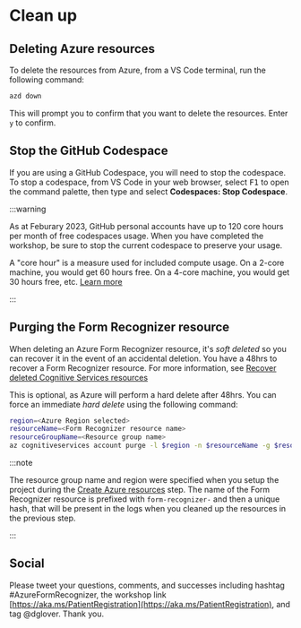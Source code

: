 # Clean up

## Deleting Azure resources

To delete the resources from Azure, from a VS Code terminal, run the following command:

```bash
azd down
```

This will prompt you to confirm that you want to delete the resources. Enter `y` to confirm.

## Stop the GitHub Codespace

If you are using a GitHub Codespace, you will need to stop the codespace. To stop a codespace, from VS Code in your web browser, select <kbd>F1</kbd> to open the command palette, then type and select **Codespaces: Stop Codespace**.

:::warning

As at Feburary 2023, GitHub personal accounts have up to 120 core hours per month of free codespaces usage. When you have completed the workshop, be sure to stop the current codespace to preserve your usage.

A "core hour" is a measure used for included compute usage. On a 2-core machine, you would get 60 hours free. On a 4-core machine, you would get 30 hours free, etc. [Learn more](https://docs.github.com/billing/managing-billing-for-github-codespaces/about-billing-for-github-codespaces) 

:::

## Purging the Form Recognizer resource

When deleting an Azure Form Recognizer resource, it's _soft deleted_ so you can recover it in the event of an accidental deletion. You have a 48hrs to recover a Form Recognizer resource. For more information, see [Recover deleted Cognitive Services resources](https://learn.microsoft.com/azure/cognitive-services/manage-resources?WT.mc_id=aiml-77396-cxa)

This is optional, as Azure will perform a hard delete after 48hrs. You can force an immediate *hard delete* using the following command:

```bash
region=<Azure Region selected>
resourceName=<Form Recognizer resource name>
resourceGroupName=<Resource group name>
az cognitiveservices account purge -l $region -n $resourceName -g $resourceGroupName
```

:::note

The resource group name and region were specified when you setup the project during the [Create Azure resources](./20-create-azure-services.md) step. The name of the Form Recognizer resource is prefixed with `form-recognizer-` and then a unique hash, that will be present in the logs when you cleaned up the resources in the previous step.

:::

## Social

Please tweet your questions, comments, and successes including hashtag #AzureFormRecognizer, the workshop link [https://aka.ms/PatientRegistration](https://aka.ms/PatientRegistration), and tag @dglover. Thank you.
